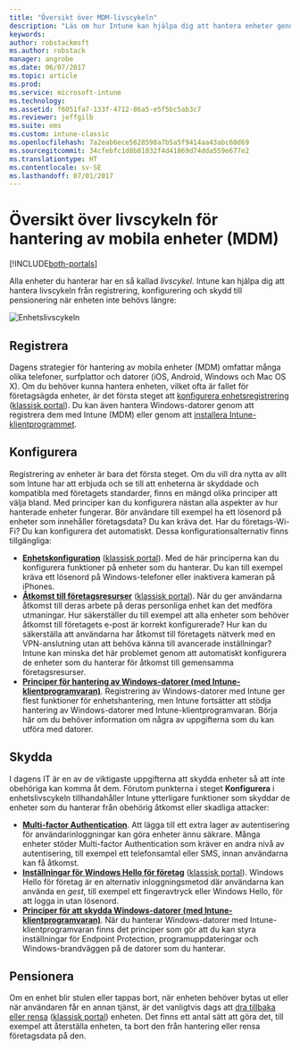 ```yaml
---
title: "Översikt över MDM-livscykeln"
description: "Läs om hur Intune kan hjälpa dig att hantera enheter genom hela livscykeln, från registrering till konfiguration och slutligen pensionering."
keywords: 
author: robstackmsft
ms.author: robstack
manager: angrobe
ms.date: 06/07/2017
ms.topic: article
ms.prod: 
ms.service: microsoft-intune
ms.technology: 
ms.assetid: f6051fa7-133f-4712-86a5-e5f5bc5ab3c7
ms.reviewer: jeffgilb
ms.suite: ems
ms.custom: intune-classic
ms.openlocfilehash: 7a2eab6ece5628598a7b5a5f9414aa43abc60d69
ms.sourcegitcommit: 34cfebfc1d8b81032f4d41869d74dda559e677e2
ms.translationtype: HT
ms.contentlocale: sv-SE
ms.lasthandoff: 07/01/2017
---
```

# <a name="overview-of-the-mobile-device-management-mdm-lifecycle"></a>Översikt över livscykeln för hantering av mobila enheter (MDM)

[!INCLUDE[both-portals](./includes/note-for-both-portals.md)]

Alla enheter du hanterar har en så kallad *livscykel*. Intune kan hjälpa dig att hantera livscykeln från registrering, konfigurering och skydd till pensionering när enheten inte behövs längre:

![Enhetslivscykeln](./media/device-lifecycle.png "Intune-enhetens livscykel")

## <a name="enroll"></a>Registrera
Dagens strategier för hantering av mobila enheter (MDM) omfattar många olika telefoner, surfplattor och datorer (iOS, Android, Windows och Mac OS X). Om du behöver kunna hantera enheten, vilket ofta är fallet för företagsägda enheter, är det första steget att [konfigurera enhetsregistrering](device-enrollment.md) ([klassisk portal](/intune-classic/deploy-use/enroll-devices-in-microsoft-intune)). Du kan även hantera Windows-datorer genom att registrera dem med Intune (MDM) eller genom att [installera Intune-klientprogrammet](/intune-classic/deploy-use/manage-windows-pcs-with-microsoft-intune).

## <a name="configure"></a>Konfigurera
Registrering av enheter är bara det första steget. Om du vill dra nytta av allt som Intune har att erbjuda och se till att enheterna är skyddade och kompatibla med företagets standarder, finns en mängd olika principer att välja bland. Med principer kan du konfigurera nästan alla aspekter av hur hanterade enheter fungerar. Bör användare till exempel ha ett lösenord på enheter som innehåller företagsdata? Du kan kräva det. Har du företags-Wi-Fi? Du kan konfigurera det automatiskt. Dessa konfigurationsalternativ finns tillgängliga:

- [**Enhetskonfiguration**](device-profiles.md) ([klassisk portal](/intune-classic/deploy-use/manage-settings-and-features-on-your-devices-with-microsoft-intune-policies)). Med de här principerna kan du konfigurera funktioner på enheter som du hanterar. Du kan till exempel kräva ett lösenord på Windows-telefoner eller inaktivera kameran på iPhones.
- [**Åtkomst till företagsresurser**](device-profiles.md) ([klassisk portal](/intune-classic/deploy-use/enable-access-to-company-resources-with-microsoft-intune)). När du ger användarna åtkomst till deras arbete på deras personliga enhet kan det medföra utmaningar. Hur säkerställer du till exempel att alla enheter som behöver åtkomst till företagets e-post är korrekt konfigurerade? Hur kan du säkerställa att användarna har åtkomst till företagets nätverk med en VPN-anslutning utan att behöva känna till avancerade inställningar? Intune kan minska det här problemet genom att automatiskt konfigurera de enheter som du hanterar för åtkomst till gemensamma företagsresurser.
- [**Principer för hantering av Windows-datorer (med Intune-klientprogramvaran)**](/intune-classic/deploy-use/common-windows-pc-management-tasks-with-the-microsoft-intune-computer-client). Registrering av Windows-datorer med Intune ger flest funktioner för enhetshantering, men Intune fortsätter att stödja hantering av Windows-datorer med Intune-klientprogramvaran. Börja här om du behöver information om några av uppgifterna som du kan utföra med datorer.

## <a name="protect"></a>Skydda
I dagens IT är en av de viktigaste uppgifterna att skydda enheter så att inte obehöriga kan komma åt dem. Förutom punkterna i steget **Konfigurera** i enhetslivscykeln tillhandahåller Intune ytterligare funktioner som skyddar de enheter som du hanterar från obehörig åtkomst eller skadliga attacker:
- [**Multi-factor Authentication**](/intune-classic/deploy-use/protect-your-devices-with-microsoft-intune). Att lägga till ett extra lager av autentisering för användarinloggningar kan göra enheter ännu säkrare. Många enheter stöder Multi-factor Authentication som kräver en andra nivå av autentisering, till exempel ett telefonsamtal eller SMS, innan användarna kan få åtkomst.
- [**Inställningar för Windows Hello för företag**](windows-hello.md) ([klassisk portal](/intune-classic/deploy-use/control-microsoft-passport-settings-on-devices-with-microsoft-intune)). Windows Hello för företag är en alternativ inloggningsmetod där användarna kan använda en *gest*, till exempel ett fingeravtryck eller Windows Hello, för att logga in utan lösenord.
- [**Principer för att skydda Windows-datorer (med Intune-klientprogramvaran)**](/intune-classic/deploy-use/policies-to-protect-windows-pcs-in-microsoft-intune). När du hanterar Windows-datorer med Intune-klientprogramvaran finns det principer som gör att du kan styra inställningar för Endpoint Protection, programuppdateringar och Windows-brandväggen på de datorer som du hanterar.

## <a name="retire"></a>Pensionera
Om en enhet blir stulen eller tappas bort, när enheten behöver bytas ut eller när användaren får en annan tjänst, är det vanligtvis dags att [dra tillbaka eller rensa](device-management.md) ([klassisk portal](/intune-classic/deploy-use/use-remote-wipe-to-help-protect-data-using-microsoft-intune)) enheten. Det finns ett antal sätt att göra det, till exempel att återställa enheten, ta bort den från hantering eller rensa företagsdata på den.
